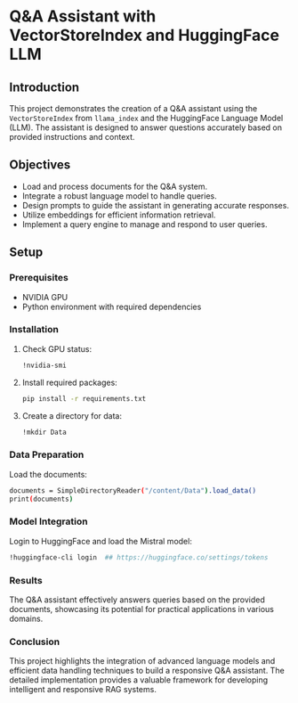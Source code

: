 # Q&A Assistant with VectorStoreIndex and HuggingFace LLM

## Introduction
This project demonstrates the creation of a Q&A assistant using the `VectorStoreIndex` from `llama_index` and the HuggingFace Language Model (LLM). The assistant is designed to answer questions accurately based on provided instructions and context.

## Objectives
- Load and process documents for the Q&A system.
- Integrate a robust language model to handle queries.
- Design prompts to guide the assistant in generating accurate responses.
- Utilize embeddings for efficient information retrieval.
- Implement a query engine to manage and respond to user queries.

## Setup

### Prerequisites
- NVIDIA GPU
- Python environment with required dependencies

### Installation
1. Check GPU status:
    ```sh
    !nvidia-smi
    ```

2. Install required packages:
    ```sh
    pip install -r requirements.txt
    ```

3. Create a directory for data:
    ```sh
    !mkdir Data
    ```

### Data Preparation
Load the documents:
```sh
documents = SimpleDirectoryReader("/content/Data").load_data()
print(documents)
```

### Model Integration
Login to HuggingFace and load the Mistral model:
```sh
!huggingface-cli login  ## https://huggingface.co/settings/tokens
```   

### Results
The Q&A assistant effectively answers queries based on the provided documents, showcasing its potential for practical applications in various domains.

### Conclusion
This project highlights the integration of advanced language models and efficient data handling techniques to build a responsive Q&A assistant. The detailed implementation provides a valuable framework for developing intelligent and responsive RAG systems.




